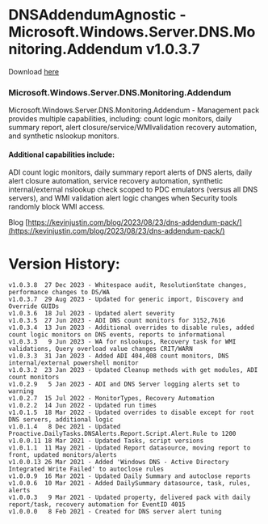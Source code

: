 # DNSAddendumAgnostic - Microsoft.Windows.Server.DNS.Monitoring.Addendum v1.0.3.7

Download [here](https://github.com/theKevinJustin/DNSAddendumAgnostic/blob/main/Microsoft.Windows.Server.DNS.Monitoring.Addendum.xml)

### Microsoft.Windows.Server.DNS.Monitoring.Addendum
Microsoft.Windows.Server.DNS.Monitoring.Addendum - Management pack provides multiple capabilities, including: count logic monitors, daily summary report, alert closure/service/WMIvalidation recovery automation, and synthetic nslookup monitors.

#### Additional capabilities include:
ADI count logic monitors, daily summary report alerts of DNS alerts, daily alert closure automation, 
service recovery automation, synthetic internal/external nslookup check scoped to PDC emulators (versus all DNS servers), 
and WMI validation alert logic changes when Security tools randomly block WMI access.

Blog [https://kevinjustin.com/blog/2023/08/23/dns-addendum-pack/](https://kevinjustin.com/blog/2023/08/23/dns-addendum-pack/)

# Version History:
```
v1.0.3.8  27 Dec 2023 - Whitespace audit, ResolutionState changes, performance changes to DS/WA
v1.0.3.7  29 Aug 2023 - Updated for generic import, Discovery and Override GUIDs
v1.0.3.6  18 Jul 2023 - Updated alert severity
v1.0.3.5  27 Jun 2023 - ADI DNS count monitors for 3152,7616
v1.0.3.4  13 Jun 2023 - Additional overrides to disable rules, added count logic monitors on DNS events, reports to informational
v1.0.3.3   9 Jun 2023 - WA for nslookups, Recovery task for WMI validations, Query overload value changes CRIT/WARN
v1.0.3.3  31 Jan 2023 - Added ADI 404,408 count monitors, DNS internal/external powershell monitor
v1.0.3.2  23 Jan 2023 - Updated Cleanup methods with get modules, ADI count monitors
v1.0.2.9   5 Jan 2023 - ADI and DNS Server logging alerts set to warning
v1.0.2.7  15 Jul 2022 - MonitorTypes, Recovery Automation
v1.0.2.2  14 Jun 2022 - Updated run times
v1.0.1.5  18 Mar 2022 - Updated overrides to disable except for root DNS servers, additional logic
v1.0.1.4   8 Dec 2021 - Updated Proactive.DailyTasks.DNSAlerts.Report.Script.Alert.Rule to 1200
v1.0.0.11 18 Mar 2021 - Updated Tasks, script versions
v1.0.1.1  11 May 2021 - Updated Report datasource, moving report to front, updated monitors/alerts
v1.0.0.13 26 Mar 2021 - Added 'Windows DNS - Active Directory Integrated Write Failed' to autoclose rules
v1.0.0.9  16 Mar 2021 - Updated Daily Summary and autoclose reports
v1.0.0.6  10 Mar 2021 - Added DailySummary datasource, task, rules, alerts
v1.0.0.3   9 Mar 2021 - Updated property, delivered pack with daily report/task, recovery automation for EventID 4015
v1.0.0.0   8 Feb 2021 - Created for DNS server alert tuning
```
